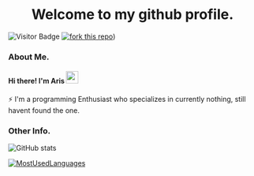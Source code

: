<h1 align="center">Welcome to my github profile.</h1>

![Visitor Badge](https://visitor-badge.laobi.icu/badge?page_id=antare74)
[![fork this repo](http://githubbadges.com/fork.svg?user=ddavison&repo=github-badges)](https://github.com/antare74/jetbrains-reset))

### About Me.
#### Hi there! I'm Aris <img src="https://media.giphy.com/media/hvRJCLFzcasrR4ia7z/giphy.gif" width="25px" height="25px">
⚡ I'm a programming Enthusiast who specializes in currently nothing, still havent found the one.

### Other Info. 
![GitHub stats](https://github-readme-stats.vercel.app/api?username=Antare74)

[![MostUsedLanguages](https://github-readme-stats.vercel.app/api/top-langs/?username=mystique09&layout=compact&langs_count=20)](https://github.com/antare74/antare74)

